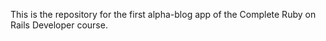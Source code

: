 This is the repository for the first alpha-blog app of the Complete Ruby on Rails Developer course.
